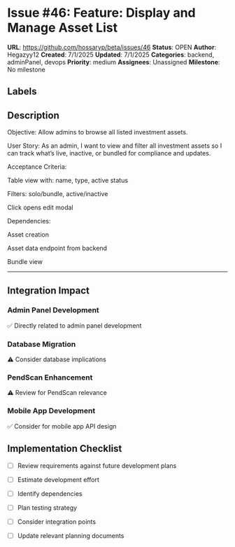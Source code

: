 # Issue #46: Feature: Display and Manage Asset List

**URL**: https://github.com/hossaryp/beta/issues/46
**Status**: OPEN
**Author**: Hegazyy12
**Created**: 7/1/2025
**Updated**: 7/1/2025
**Categories**: backend, adminPanel, devops
**Priority**: medium
**Assignees**: Unassigned
**Milestone**: No milestone

## Labels


## Description
Objective: Allow admins to browse all listed investment assets.

User Story:
As an admin, I want to view and filter all investment assets so I can track what’s live, inactive, or bundled for compliance and updates.


Acceptance Criteria:

Table view with: name, type, active status

Filters: solo/bundle, active/inactive

Click opens edit modal

Dependencies:

Asset creation 

Asset data endpoint from backend

Bundle view 



---

## Integration Impact

### Admin Panel Development
✅ Directly related to admin panel development

### Database Migration  
⚠️ Consider database implications

### PendScan Enhancement
⚠️ Review for PendScan relevance

### Mobile App Development
✅ Consider for mobile app API design

## Implementation Checklist
- [ ] Review requirements against future development plans
- [ ] Estimate development effort  
- [ ] Identify dependencies
- [ ] Plan testing strategy
- [ ] Consider integration points
- [ ] Update relevant planning documents


